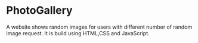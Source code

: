 # PhotoGallery
A website shows random images for users with different number of random image request.
It is build using HTML,CSS and JavaScript.
